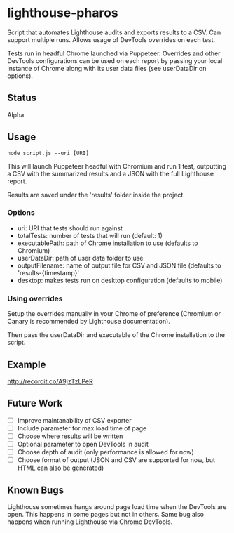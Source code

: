 # lighthouse-pharos
Script that automates Lighthouse audits and exports results to a CSV. Can support multiple runs. Allows usage of DevTools overrides on each test.

Tests run in headful Chrome launched via Puppeteer. Overrides and other DevTools configurations can be used on each report by passing your local instance of Chrome along with its user data files (see userDataDir on options).

## Status
Alpha
## Usage
```
node script.js --uri [URI]
```

This will launch Puppeteer headful with Chromium and run 1 test, outputting a CSV with the summarized results and a JSON with the full Lighthouse report.

Results are saved under the 'results' folder inside the project.

### Options
- uri: URI that tests should run against
- totalTests: number of tests that will run (default: 1)
- executablePath: path of Chrome installation to use (defaults to Chromium)
- userDataDir: path of user data folder to use
- outputFilename: name of output file for CSV and JSON file (defaults to 'results-{timestamp}'
- desktop: makes tests run on desktop configuration (defaults to mobile)

### Using overrides
Setup the overrides manually in your Chrome of preference (Chromium or Canary is recommended by Lighthouse documentation).

Then pass the userDataDir and executable of the Chrome installation to the script.
## Example
http://recordit.co/A9jzTzLPeR

## Future Work
- [ ] Improve maintanability of CSV exporter
- [ ] Include parameter for max load time of page
- [ ] Choose where results will be written
- [ ] Optional parameter to open DevTools in audit
- [ ] Choose depth of audit (only performance is allowed for now)
- [ ] Choose format of output (JSON and CSV are supported for now, but HTML can also be generated)

## Known Bugs
Lighthouse sometimes hangs around page load time when the DevTools are open. This happens in some pages but not in others. Same bug also happens when running Lighthouse via Chrome DevTools.